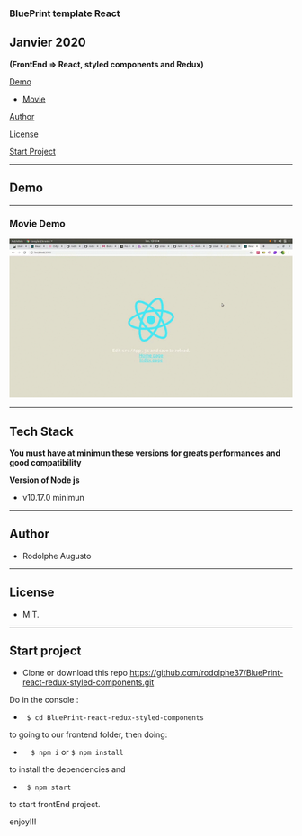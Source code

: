 ### BluePrint template React 

## Janvier 2020
 

**(FrontEnd => React, styled components and Redux)**



[Demo](#demo)

-  [Movie](#movie-demo)




[Author](#author)

[License](#license)

[Start Project](#Start-project)

---
## Demo
---
### Movie Demo

![!Demogif](demo.gif)

---

## Tech Stack

 **You must have at minimun these versions for greats performances and good compatibility**

 **Version of Node js**
-    v10.17.0 minimun

---  

## Author 

- Rodolphe Augusto 

--- 

## License  

- MIT.

---

## Start project


- Clone or download this repo https://github.com/rodolphe37/BluePrint-react-redux-styled-components.git
 

 Do in the console :

-  ``` $ cd BluePrint-react-redux-styled-components```

to going to our frontend folder, then doing:

-  ```  $ npm i``` or ``` $ npm install ```

to install the dependencies and

-  ``` $ npm start```

to start  frontEnd project.

  

enjoy!!!
